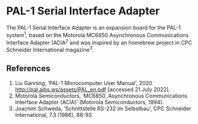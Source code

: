 # PAL-1 Serial Interface Adapter

The PAL-1 Serial Interface Adapter is an expansion board for the PAL-1 system<sup>1</sup>, 
based on the Motorola MC6850 Asynchronous Communications Interface Adapter (ACIA<sup>2</sup> 
and was inspired by an homebrew project in CPC Schneider International magazine<sup>3</sup>. 

## References
1. Liu Ganning, ‘PAL-1 Microcomputer User Manual’, 2020 <http://pal.aibs.ws/assets/PAL_en.pdf> [accessed 21 July 2022].
2. Motorola Semiconductors, ‘MC6850, Asynchronous Communications Interface Adapter (ACIA)’ (Motorola Semiconductors, 1994).
3. Joachim Schweda, ‘Schnittstelle RS-232 im Selbstbau’, CPC Schneider International, 7.3 (1986), 88-92.
